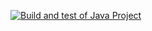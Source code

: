 [![Build and test of Java Project](https://github.com/ETSISI-EMS/ems2023_lab_1_3_ci_github_actions-AngelBrionesMunoz/actions/workflows/main.yml/badge.svg)](https://github.com/ETSISI-EMS/ems2023_lab_1_3_ci_github_actions-AngelBrionesMunoz/actions/workflows/main.yml)
